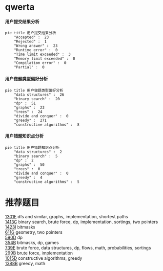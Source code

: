 # qwerta

<!-- tabs:start -->



#### **用户提交结果分析**

```mermaid
pie title 用户提交结果分析
    "Accepted" :  23
    "Rejected" :  1
    "Wrong answer" :  23
    "Runtime error" :  0
    "Time limit exceeded" :  3
    "Memory limit exceeded" :  0
    "Compilation error" :  0
    "Partial" :  0
```

#### **用户做题类型偏好分析**

```mermaid
pie title 用户做题类型偏好分析
    "data structures" :  26
    "binary search" :  20
    "dp" :  51
    "graphs" :  23
    "trees" :  24
    "divide and conquer" :  0
    "greedy" :  271
    "constructive algorithms" :  8
```
#### **用户错题知识点分析**

```mermaid
pie title 用户错题知识点分析
    "data structures" :  2
    "binary search" :  5
    "dp" :  2
    "graphs" :  50
    "trees" :  0
    "divide and conquer" :  0
    "greedy" :  4
    "constructive algorithms" :  5
```



<!-- tabs:end -->
# 推荐题目
[1301F](https://codeforces.com/contest/1301/problem/F)		dfs and similar,
                        graphs,
                        implementation,
                        shortest paths		  
[1413C](https://codeforces.com/contest/1413/problem/C)		binary search,
                        brute force,
                        dp,
                        implementation,
                        sortings,
                        two pointers		  
[1423I](https://codeforces.com/contest/1423/problem/I)		bitmasks		  
[611G](https://codeforces.com/contest/611/problem/G)		geometry,
                        two pointers		  
[590D](https://codeforces.com/contest/590/problem/D)		dp		  
[354B](https://codeforces.com/contest/354/problem/B)		bitmasks,
                        dp,
                        games		  
[739E](https://codeforces.com/contest/739/problem/E)		brute force,
                        data structures,
                        dp,
                        flows,
                        math,
                        probabilities,
                        sortings		  
[299B](https://codeforces.com/contest/299/problem/B)		brute force,
                        implementation		  
[1015D](https://codeforces.com/contest/1015/problem/D)		constructive algorithms,
                        greedy		  
[1388B](https://codeforces.com/contest/1388/problem/B)		greedy,
                        math		  
